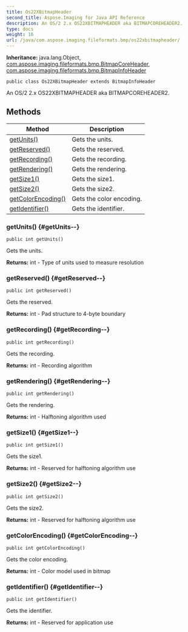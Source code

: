 ```yaml
---
title: Os22XBitmapHeader
second_title: Aspose.Imaging for Java API Reference
description: An OS/2 2.x OS22XBITMAPHEADER aka BITMAPCOREHEADER2.
type: docs
weight: 16
url: /java/com.aspose.imaging.fileformats.bmp/os22xbitmapheader/
---
```

**Inheritance:**
java.lang.Object, [com.aspose.imaging.fileformats.bmp.BitmapCoreHeader](../../com.aspose.imaging.fileformats.bmp/bitmapcoreheader), [com.aspose.imaging.fileformats.bmp.BitmapInfoHeader](../../com.aspose.imaging.fileformats.bmp/bitmapinfoheader)
```
public class Os22XBitmapHeader extends BitmapInfoHeader
```

An OS/2 2.x OS22XBITMAPHEADER aka BITMAPCOREHEADER2.
## Methods

| Method | Description |
| --- | --- |
| [getUnits()](#getUnits--) | Gets the units. |
| [getReserved()](#getReserved--) | Gets the reserved. |
| [getRecording()](#getRecording--) | Gets the recording. |
| [getRendering()](#getRendering--) | Gets the rendering. |
| [getSize1()](#getSize1--) | Gets the size1. |
| [getSize2()](#getSize2--) | Gets the size2. |
| [getColorEncoding()](#getColorEncoding--) | Gets the color encoding. |
| [getIdentifier()](#getIdentifier--) | Gets the identifier. |
### getUnits() {#getUnits--}
```
public int getUnits()
```


Gets the units.

**Returns:**
int - Type of units used to measure resolution
### getReserved() {#getReserved--}
```
public int getReserved()
```


Gets the reserved.

**Returns:**
int - Pad structure to 4-byte boundary
### getRecording() {#getRecording--}
```
public int getRecording()
```


Gets the recording.

**Returns:**
int - Recording algorithm
### getRendering() {#getRendering--}
```
public int getRendering()
```


Gets the rendering.

**Returns:**
int - Halftoning algorithm used
### getSize1() {#getSize1--}
```
public int getSize1()
```


Gets the size1.

**Returns:**
int - Reserved for halftoning algorithm use
### getSize2() {#getSize2--}
```
public int getSize2()
```


Gets the size2.

**Returns:**
int - Reserved for halftoning algorithm use
### getColorEncoding() {#getColorEncoding--}
```
public int getColorEncoding()
```


Gets the color encoding.

**Returns:**
int - Color model used in bitmap
### getIdentifier() {#getIdentifier--}
```
public int getIdentifier()
```


Gets the identifier.

**Returns:**
int - Reserved for application use
